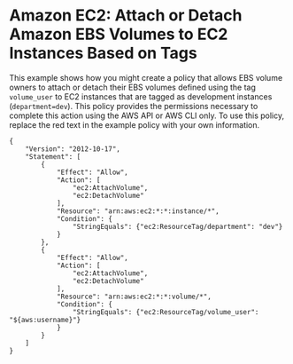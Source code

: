 # Amazon EC2: Attach or Detach Amazon EBS Volumes to EC2 Instances Based on Tags<a name="reference_policies_examples_ec2_ebs-owner"></a>

This example shows how you might create a policy that allows EBS volume owners to attach or detach their EBS volumes defined using the tag `volume_user` to EC2 instances that are tagged as development instances \(`department=dev`\)\. This policy provides the permissions necessary to complete this action using the AWS API or AWS CLI only\. To use this policy, replace the red text in the example policy with your own information\.

```
{
    "Version": "2012-10-17",
    "Statement": [
        {
            "Effect": "Allow",
            "Action": [
                "ec2:AttachVolume",
                "ec2:DetachVolume"
            ],
            "Resource": "arn:aws:ec2:*:*:instance/*",
            "Condition": {
                "StringEquals": {"ec2:ResourceTag/department": "dev"}
            }
        },
        {
            "Effect": "Allow",
            "Action": [
                "ec2:AttachVolume",
                "ec2:DetachVolume"
            ],
            "Resource": "arn:aws:ec2:*:*:volume/*",
            "Condition": {
                "StringEquals": {"ec2:ResourceTag/volume_user": "${aws:username}"}
            }
        }
    ]
}
```
